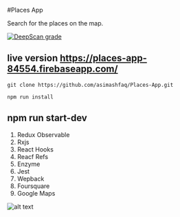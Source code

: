 #Places App

Search for the places on the map.

[![DeepScan grade](https://deepscan.io/api/teams/6071/projects/7943/branches/88468/badge/grade.svg)](https://deepscan.io/dashboard#view=project&tid=6071&pid=7943&bid=88468) 
 
## live version https://places-app-84554.firebaseapp.com/



`git clone https://github.com/asimashfaq/Places-App.git`

`npm run install`

## npm run start-dev

1. Redux Observable 
2. Rxjs
3. React Hooks
4. Reacf Refs
5. Enzyme
6. Jest
7. Wepback
8. Foursquare
9. Google Maps


![alt text](https://github.com/asimashfaq/Places-App/blob/master/Places-App.png?raw=true)
